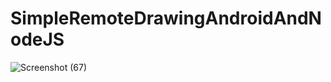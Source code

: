 # SimpleRemoteDrawingAndroidAndNodeJS
![Screenshot (67)](https://user-images.githubusercontent.com/41751781/63312417-53e06f80-c323-11e9-90e2-99b0ae72ad66.png)
